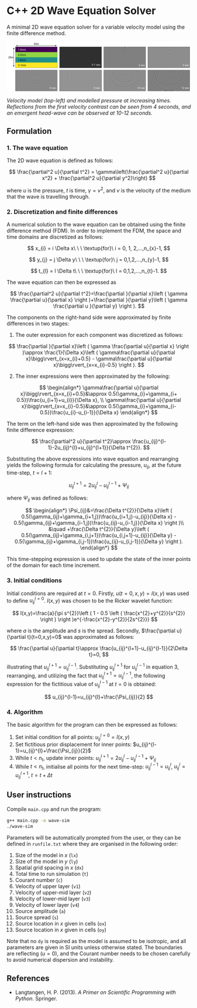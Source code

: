 # C++ 2D Wave Equation Solver

A minimal 2D wave equation solver for a variable velocity model using the finite difference method.

![Velocity model and modelled displacement at increasing times](example.png)

*Velocity model (top-left) and modelled pressure at increasing times. Reflections from the first velocity contrast can be seen from 4 seconds, and an emergent head-wave can be observed at 10-12 seconds.*

## Formulation

### 1. The wave equation

The 2D wave equation is defined as follows:

$$
\frac{\partial^2 u}{\partial t^2} = \gamma\left(\frac{\partial^2 u}{\partial x^2} + \frac{\partial^2 u}{\partial y^2}\right)
$$

where $u$ is the pressure, $t$ is time, $\gamma=v^{2}$, and $v$ is the velocity of the medium that the wave is travelling through.

### 2. Discretization and finite differences

A numerical solution to the wave equation can be obtained using the finite difference method (FDM). In order to implement the FDM, the space and time domains are discretized as follows:

$$
x_{i} = i \Delta x\ \ \ \textup{for}\ i = 0, 1, 2,...,n_{x}-1,
$$

$$
y_{j} = j \Delta y\ \ \ \textup{for}\ j = 0,1,2,...,n_{y}-1,
$$

$$
t_{l} = l \Delta t\ \ \ \textup{for}\ l = 0,1,2,...,n_{t}-1.
$$

The wave equation can then be expressed as

$$
\frac{\partial^2 u}{\partial t^2}=\frac{\partial }{\partial x}\left ( \gamma \frac{\partial u}{\partial x} \right )+\frac{\partial }{\partial y}\left ( \gamma \frac{\partial u }{\partial y} \right ).
$$

The components on the right-hand side were approximated by finite differences in two stages:

1. The outer expression for each component was discretized as follows:

$$
\frac{\partial }{\partial x}\left ( \gamma \frac{\partial u}{\partial x} \right )\approx \frac{1}{\Delta x}\left ( \gamma\frac{\partial u}{\partial x}\bigg\rvert_{x=x_{i}+0.5} - \gamma\frac{\partial u}{\partial x}\bigg\rvert_{x=x_{i}-0.5} \right ).
$$

2. The inner expressions were then approximated by the following:

$$
\begin{align*}
\gamma\frac{\partial u}{\partial x}\bigg\rvert_{x=x_{i}+0.5}&\approx 0.5(\gamma_{i}+\gamma_{i+ 0.5})\frac{u_{i+1}+u_{i}}{\Delta x}, \\
\gamma\frac{\partial u}{\partial x}\bigg\rvert_{x=x_{i}-0.5}&\approx 0.5(\gamma_{i}+\gamma_{i- 0.5})\frac{u_{i}-u_{i-1}}{\Delta x}
\end{align*}
$$

The term on the left-hand side was then approximated by the following finite difference expression:

$$
\frac{\partial^2 u}{\partial t^2}\approx \frac{u_{ij}^{l-1}-2u_{ij}^{l}+u_{ij}^{l+1}}{\Delta t^{2}}.
$$

Substituting the above expressions into wave equation and rearranging yields the following formula for calculating the pressure, $u_{ij}$, at the future time-step, $t=l+1$:

$$
u_{ij}^{l+1}=2u_{ij}^{l}-u_{ij}^{l-1}+\Psi_{ij}
$$

where $\Psi_{ij}$ was defined as follows:

$$
\begin{align*}
\Psi_{ij}&=\frac{\Delta t^{2}}{\Delta x}\left ( 0.5(\gamma_{ij}+\gamma_{i+1,j})\frac{u_{i+1,j}-u_{ij}}{\Delta x} - 0.5(\gamma_{ij}+\gamma_{i-1,j})\frac{u_{ij}-u_{i-1,j}}{\Delta x} \right )\\
&\quad +\frac{\Delta t^{2}}{\Delta y}\left ( 0.5(\gamma_{ij}+\gamma_{i,j+1})\frac{u_{i,j+1}-u_{ij}}{\Delta y} - 0.5(\gamma_{ij}+\gamma_{i,j-1})\frac{u_{ij}-u_{i,j-1}}{\Delta y} \right ).
\end{align*}
$$

This time-stepping expression is used to update the state of the inner points of the domain for each time increment. 

### 3. Initial conditions

Initial conditions are required at $t=0$. Firstly, $u(t=0,x,y)=I(x,y)$ was used to define $u_{ij}^{l=0}$. $I(x,y)$ was chosen to be the Ricker wavelet function:

$$
I(x,y)=\frac{a}{\pi s^{2}}\left ( 1 - 0.5 \left ( \frac{x^{2}+y^{2}}{s^{2}} \right ) \right )e^{-\frac{x^{2}-y^{2}}{2s^{2}}}
$$

where $a$ is the amplitude and $s$ is the spread. Secondly, $\frac{\partial u}{\partial t}(t=0,x,y)=0$ was approximated as follows:

$$
\frac{\partial u}{\partial t}\approx \frac{u_{ij}^{l+1}-u_{ij}^{l-1}}{2\Delta t}=0,
$$

illustrating that $u_{ij}^{l+1}=u_{ij}^{l-1}$. Substituting $u_{ij}^{l+1}$ for $u_{ij}^{l-1}$ in equation 3, rearranging, and utilizing the fact that $u_{ij}^{l+1}=u_{ij}^{l-1}$, the following expression for the fictitious value of $u_{ij}^{l-1}$ at $t=0$ is obtained:

$$
u_{ij}^{l-1}=u_{ij}^{l}+\frac{\Psi_{ij}}{2}
$$

### 4. Algorithm

The basic algorithm for the program can then be expressed as follows:

1. Set initial condition for all points: $u_{ij}^{l=0}=I(x,y)$
2. Set fictitious prior displacement for inner points: $u_{ij}^{l-1}=u_{ij}^{l}+\frac{\Psi_{ij}}{2}$
3. While $t\lt n_{t}$, update inner points: $u_{ij}^{l+1}=2u_{ij}^{l}-u_{ij}^{l-1}+\Psi_{ij}$
4. While $t\lt n_{t}$, initialise all points for the next time-step: $u_{ij}^{l-1}=u_{ij}^{l}$, $u_{ij}^{l}=u_{ij}^{l+1}$, $t=t+\Delta t$

## User instructions

Compile `main.cpp` and run the program:
```bash
g++ main.cpp -o wave-sim
./wave-sim
```

Parameters will be automatically prompted from the user, or they can be defined in `runfile.txt` where they are organised in the following order:
1. Size of the model in $x$ (`lx`)
2. Size of the model in $y$ (`ly`)
3. Spatial grid spacing in $x$ (`dx`)
4. Total time to run simulation (`t`)
5. Courant number (`c`)
6. Velocity of upper layer (`v1`)
7. Velocity of upper-mid layer (`v2`)
8. Velocity of lower-mid layer (`v3`)
9. Velocity of lower layer (`v4`)
10. Source amplitude (`a`)
11. Source spread (`s`)
12. Source location in $x$ given in cells (`ox`)
13. Source location in $x$ given in cells (`oy`)

Note that no `dy` is required as the model is assumed to be isotropic, and all parameters are given in SI units unless otherwise stated. The boundaries are reflecting ($u=0$), and the Courant number needs to be chosen carefully to avoid numerical dispersion and instability.

## References

- Langtangen, H. P. (2013). *A Primer on Scientific Programming with Python*. Springer.

